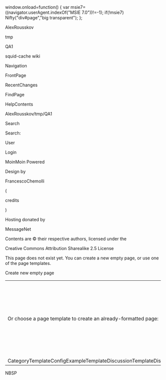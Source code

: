window.onload=function() { var msie7=((navigator.userAgent.indexOf("MSIE
7.0"))\!=-1); if(\!msie7) Nifty("div\#page","big transparent"); };

AlexRousskov

tmp

QA1

squid-cache wiki

Navigation

FrontPage

RecentChanges

FindPage

HelpContents

AlexRousskov/tmp/QA1

Search

Search:

User

Login

MoinMoin Powered

Design by

FrancescoChemolli

(

credits

)

Hosting donated by

MessageNet

Contents are © their respective authors, licensed under the

Creative Commons Attribution Sharealike 2.5 License

This page does not exist yet. You can create a new empty page, or use
one of the page templates.

Create new empty page

|                                                                                                                                                                                                                                                                                                                                                                                                                                                                                    |                                                                                                                           |
| ---------------------------------------------------------------------------------------------------------------------------------------------------------------------------------------------------------------------------------------------------------------------------------------------------------------------------------------------------------------------------------------------------------------------------------------------------------------------------------- | ------------------------------------------------------------------------------------------------------------------------- |
| Or choose a page template to create an already-formatted page:                                                                                                                                                                                                                                                                                                                                                                                                                     | Before creating the page, please check if a similar page already exists. Here are some existing pages with similar names: |
| CategoryTemplateConfigExampleTemplateDiscussionTemplateDistributionInfoTemplateEliezerCroitoru/SessionHelper/SplashPageTemplateFeatures/FeatureTemplateHelpTemplateHomepageGroupsTemplateHomepagePrivatePageTemplateHomepageReadPageTemplateHomepageReadWritePageTemplateHomepageTemplateKnowledgeBaseTemplateProjectGroupsTemplateProjectTemplateSlideShowHandOutTemplateSlideShowTemplateSlideTemplateSquidTemplateSupportPoints/TemplateSyncJobTemplateThirdPartyModuleTemplate | AlexRousskov                                                                                                              |

NBSP
